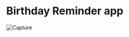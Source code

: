 # Birthday Reminder app
![Capture](https://user-images.githubusercontent.com/12228242/120767051-686c1700-c54d-11eb-998f-4d82a4d3af6c.PNG)
